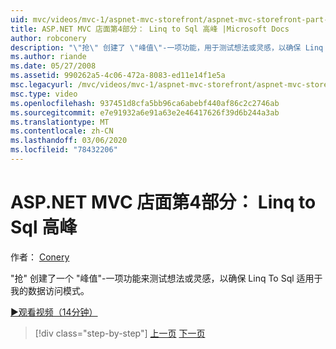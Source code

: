 ```yaml
---
uid: mvc/videos/mvc-1/aspnet-mvc-storefront/aspnet-mvc-storefront-part-4-linq-to-sql-spike
title: ASP.NET MVC 店面第4部分： Linq to Sql 高峰 |Microsoft Docs
author: robconery
description: "\"抢\" 创建了 \"峰值\"-一项功能，用于测试想法或灵感，以确保 Linq To Sql 适用于我的数据访问模式。"
ms.author: riande
ms.date: 05/27/2008
ms.assetid: 990262a5-4c06-472a-8083-ed11e14f1e5a
msc.legacyurl: /mvc/videos/mvc-1/aspnet-mvc-storefront/aspnet-mvc-storefront-part-4-linq-to-sql-spike
msc.type: video
ms.openlocfilehash: 937451d8cfa5bb96ca6abebf440af86c2c2746ab
ms.sourcegitcommit: e7e91932a6e91a63e2e46417626f39d6b244a3ab
ms.translationtype: MT
ms.contentlocale: zh-CN
ms.lasthandoff: 03/06/2020
ms.locfileid: "78432206"
---
```

# <a name="aspnet-mvc-storefront-part-4-linq-to-sql-spike"></a>ASP.NET MVC 店面第4部分： Linq to Sql 高峰

作者： [Conery](https://github.com/robconery)

"抢" 创建了一个 "峰值"-一项功能来测试想法或灵感，以确保 Linq To Sql 适用于我的数据访问模式。

[&#9654;观看视频（14分钟）](https://channel9.msdn.com/Blogs/ASP-NET-Site-Videos/aspnet-mvc-storefront-part-4-linq-to-sql-spike)

> [!div class="step-by-step"]
> [上一页](aspnet-mvc-storefront-part-3-pipes-and-filters.md)
> [下一页](aspnet-mvc-storefront-part-5-globalization.md)

